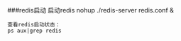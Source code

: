 ###redis启动
    启动redis
    nohup ./redis-server redis.conf &

    查看redis启动状态：
    ps aux|grep redis
